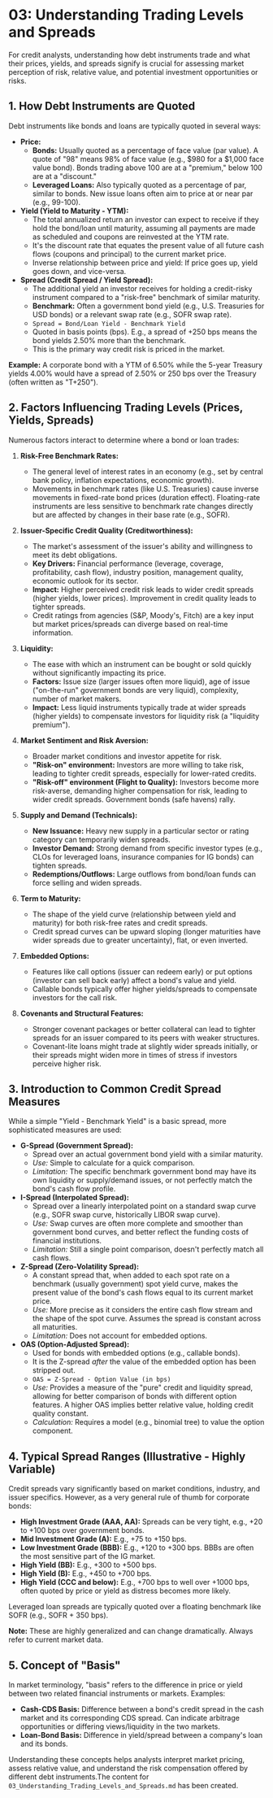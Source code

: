 # 03: Understanding Trading Levels and Spreads

For credit analysts, understanding how debt instruments trade and what their prices, yields, and spreads signify is crucial for assessing market perception of risk, relative value, and potential investment opportunities or risks.

## 1. How Debt Instruments are Quoted

Debt instruments like bonds and loans are typically quoted in several ways:

*   **Price:**
    *   **Bonds:** Usually quoted as a percentage of face value (par value). A quote of "98" means 98% of face value (e.g., $980 for a $1,000 face value bond). Bonds trading above 100 are at a "premium," below 100 are at a "discount."
    *   **Leveraged Loans:** Also typically quoted as a percentage of par, similar to bonds. New issue loans often aim to price at or near par (e.g., 99-100).
*   **Yield (Yield to Maturity - YTM):**
    *   The total annualized return an investor can expect to receive if they hold the bond/loan until maturity, assuming all payments are made as scheduled and coupons are reinvested at the YTM rate.
    *   It's the discount rate that equates the present value of all future cash flows (coupons and principal) to the current market price.
    *   Inverse relationship between price and yield: If price goes up, yield goes down, and vice-versa.
*   **Spread (Credit Spread / Yield Spread):**
    *   The additional yield an investor receives for holding a credit-risky instrument compared to a "risk-free" benchmark of similar maturity.
    *   **Benchmark:** Often a government bond yield (e.g., U.S. Treasuries for USD bonds) or a relevant swap rate (e.g., SOFR swap rate).
    *   `Spread = Bond/Loan Yield - Benchmark Yield`
    *   Quoted in basis points (bps). E.g., a spread of +250 bps means the bond yields 2.50% more than the benchmark.
    *   This is the primary way credit risk is priced in the market.

**Example:**
A corporate bond with a YTM of 6.50% while the 5-year Treasury yields 4.00% would have a spread of 2.50% or 250 bps over the Treasury (often written as "T+250").

## 2. Factors Influencing Trading Levels (Prices, Yields, Spreads)

Numerous factors interact to determine where a bond or loan trades:

1.  **Risk-Free Benchmark Rates:**
    *   The general level of interest rates in an economy (e.g., set by central bank policy, inflation expectations, economic growth).
    *   Movements in benchmark rates (like U.S. Treasuries) cause inverse movements in fixed-rate bond prices (duration effect). Floating-rate instruments are less sensitive to benchmark rate changes directly but are affected by changes in their base rate (e.g., SOFR).

2.  **Issuer-Specific Credit Quality (Creditworthiness):**
    *   The market's assessment of the issuer's ability and willingness to meet its debt obligations.
    *   **Key Drivers:** Financial performance (leverage, coverage, profitability, cash flow), industry position, management quality, economic outlook for its sector.
    *   **Impact:** Higher perceived credit risk leads to wider credit spreads (higher yields, lower prices). Improvement in credit quality leads to tighter spreads.
    *   Credit ratings from agencies (S&P, Moody's, Fitch) are a key input but market prices/spreads can diverge based on real-time information.

3.  **Liquidity:**
    *   The ease with which an instrument can be bought or sold quickly without significantly impacting its price.
    *   **Factors:** Issue size (larger issues often more liquid), age of issue ("on-the-run" government bonds are very liquid), complexity, number of market makers.
    *   **Impact:** Less liquid instruments typically trade at wider spreads (higher yields) to compensate investors for liquidity risk (a "liquidity premium").

4.  **Market Sentiment and Risk Aversion:**
    *   Broader market conditions and investor appetite for risk.
    *   **"Risk-on" environment:** Investors are more willing to take risk, leading to tighter credit spreads, especially for lower-rated credits.
    *   **"Risk-off" environment (Flight to Quality):** Investors become more risk-averse, demanding higher compensation for risk, leading to wider credit spreads. Government bonds (safe havens) rally.

5.  **Supply and Demand (Technicals):**
    *   **New Issuance:** Heavy new supply in a particular sector or rating category can temporarily widen spreads.
    *   **Investor Demand:** Strong demand from specific investor types (e.g., CLOs for leveraged loans, insurance companies for IG bonds) can tighten spreads.
    *   **Redemptions/Outflows:** Large outflows from bond/loan funds can force selling and widen spreads.

6.  **Term to Maturity:**
    *   The shape of the yield curve (relationship between yield and maturity) for both risk-free rates and credit spreads.
    *   Credit spread curves can be upward sloping (longer maturities have wider spreads due to greater uncertainty), flat, or even inverted.

7.  **Embedded Options:**
    *   Features like call options (issuer can redeem early) or put options (investor can sell back early) affect a bond's value and yield.
    *   Callable bonds typically offer higher yields/spreads to compensate investors for the call risk.

8.  **Covenants and Structural Features:**
    *   Stronger covenant packages or better collateral can lead to tighter spreads for an issuer compared to its peers with weaker structures.
    *   Covenant-lite loans might trade at slightly wider spreads initially, or their spreads might widen more in times of stress if investors perceive higher risk.

## 3. Introduction to Common Credit Spread Measures

While a simple "Yield - Benchmark Yield" is a basic spread, more sophisticated measures are used:

*   **G-Spread (Government Spread):**
    *   Spread over an actual government bond yield with a similar maturity.
    *   *Use:* Simple to calculate for a quick comparison.
    *   *Limitation:* The specific benchmark government bond may have its own liquidity or supply/demand issues, or not perfectly match the bond's cash flow profile.
*   **I-Spread (Interpolated Spread):**
    *   Spread over a linearly interpolated point on a standard swap curve (e.g., SOFR swap curve, historically LIBOR swap curve).
    *   *Use:* Swap curves are often more complete and smoother than government bond curves, and better reflect the funding costs of financial institutions.
    *   *Limitation:* Still a single point comparison, doesn't perfectly match all cash flows.
*   **Z-Spread (Zero-Volatility Spread):**
    *   A constant spread that, when added to each spot rate on a benchmark (usually government) spot yield curve, makes the present value of the bond's cash flows equal to its current market price.
    *   *Use:* More precise as it considers the entire cash flow stream and the shape of the spot curve. Assumes the spread is constant across all maturities.
    *   *Limitation:* Does not account for embedded options.
*   **OAS (Option-Adjusted Spread):**
    *   Used for bonds with embedded options (e.g., callable bonds).
    *   It is the Z-spread *after* the value of the embedded option has been stripped out.
    *   `OAS = Z-Spread - Option Value (in bps)`
    *   *Use:* Provides a measure of the "pure" credit and liquidity spread, allowing for better comparison of bonds with different option features. A higher OAS implies better relative value, holding credit quality constant.
    *   *Calculation:* Requires a model (e.g., binomial tree) to value the option component.

## 4. Typical Spread Ranges (Illustrative - Highly Variable)

Credit spreads vary significantly based on market conditions, industry, and issuer specifics. However, as a very general rule of thumb for corporate bonds:

*   **High Investment Grade (AAA, AA):** Spreads can be very tight, e.g., +20 to +100 bps over government bonds.
*   **Mid Investment Grade (A):** E.g., +75 to +150 bps.
*   **Low Investment Grade (BBB):** E.g., +120 to +300 bps. BBBs are often the most sensitive part of the IG market.
*   **High Yield (BB):** E.g., +300 to +500 bps.
*   **High Yield (B):** E.g., +450 to +700 bps.
*   **High Yield (CCC and below):** E.g., +700 bps to well over +1000 bps, often quoted by price or yield as distress becomes more likely.

Leveraged loan spreads are typically quoted over a floating benchmark like SOFR (e.g., SOFR + 350 bps).

**Note:** These are highly generalized and can change dramatically. Always refer to current market data.

## 5. Concept of "Basis"

In market terminology, "basis" refers to the difference in price or yield between two related financial instruments or markets. Examples:
*   **Cash-CDS Basis:** Difference between a bond's credit spread in the cash market and its corresponding CDS spread. Can indicate arbitrage opportunities or differing views/liquidity in the two markets.
*   **Loan-Bond Basis:** Difference in yield/spread between a company's loan and its bonds.

Understanding these concepts helps analysts interpret market pricing, assess relative value, and understand the risk compensation offered by different debt instruments.The content for `03_Understanding_Trading_Levels_and_Spreads.md` has been created.
